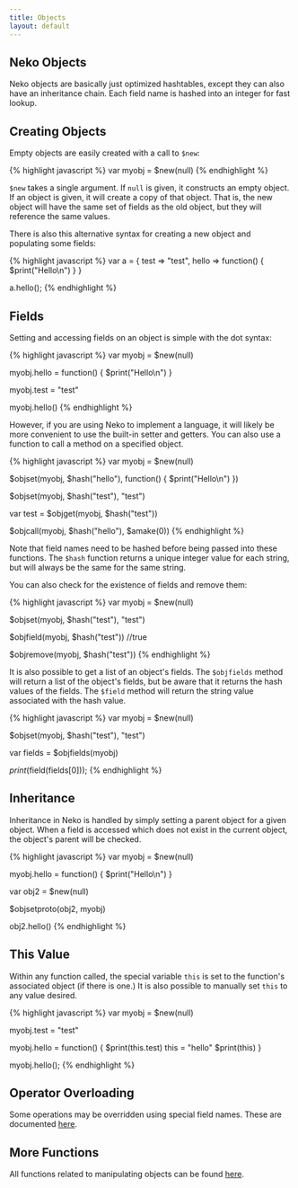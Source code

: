 ```yaml
---
title: Objects
layout: default
---
```


## Neko Objects

Neko objects are basically just optimized hashtables, except they can also have an inheritance chain. Each field name is hashed into an integer for fast lookup.

## Creating Objects

Empty objects are easily created with a call to `$new`:

{% highlight javascript %}
var myobj = $new(null)
{% endhighlight %}

`$new` takes a single argument. If `null` is given, it constructs an empty object. If an object is given, it will create a copy of that object. That is, the new object will have the same set of fields as the old object, but they will reference the same values.

There is also this alternative syntax for creating a new object and populating some fields:

{% highlight javascript %}
var a = {
    test => "test",
    hello => function() {
        $print("Hello\n")
    }
}

a.hello();
{% endhighlight %}


## Fields

Setting and accessing fields on an object is simple with the dot syntax:

{% highlight javascript %}
var myobj = $new(null)

myobj.hello = function() { $print("Hello\n") }

myobj.test = "test"

myobj.hello()
{% endhighlight %}

However, if you are using Neko to implement a language, it will likely be more convenient to use the built-in setter and getters. You can also use a function to call a method on a specified object.

{% highlight javascript %}
var myobj = $new(null)

$objset(myobj, $hash("hello"), function() { $print("Hello\n") })

$objset(myobj, $hash("test"), "test")

var test = $objget(myobj, $hash("test"))

$objcall(myobj, $hash("hello"), $amake(0))
{% endhighlight %}

Note that field names need to be hashed before being passed into these functions. The `$hash` function returns a unique integer value for each string, but will always be the same for the same string.

You can also check for the existence of fields and remove them:

{% highlight javascript %}
var myobj = $new(null)

$objset(myobj, $hash("test"), "test")

$objfield(myobj, $hash("test"))  //true

$objremove(myobj, $hash("test"))
{% endhighlight %}

It is also possible to get a list of an object's fields. The `$objfields` method will return a list of the object's fields, but be aware that it returns the hash values of the fields. The `$field` method will return the string value associated with the hash value.

{% highlight javascript %}
var myobj = $new(null)

$objset(myobj, $hash("test"), "test")

var fields = $objfields(myobj)

$print($field(fields[0]));
{% endhighlight %}

## Inheritance

Inheritance in Neko is handled by simply setting a parent object for a given object. When a field is accessed which does not exist in the current object, the object's parent will be checked.

{% highlight javascript %}
var myobj = $new(null)

myobj.hello = function() { $print("Hello\n") }

var obj2 = $new(null)

$objsetproto(obj2, myobj)

obj2.hello()
{% endhighlight %}

## This Value

Within any function called, the special variable `this` is set to the function's associated object (if there is one.) It is also possible to manually set `this` to any value desired.

{% highlight javascript %}
var myobj = $new(null)

myobj.test = "test"

myobj.hello = function() { 
    $print(this.test)
    this = "hello"
    $print(this)
}

myobj.hello();
{% endhighlight %}

## Operator Overloading

Some operations may be overridden using special field names. These are documented [here](http://nekovm.org/specs#operators_overloading).

## More Functions

All functions related to manipulating objects can be found [here](http://nekovm.org/doc/view/builtins).
